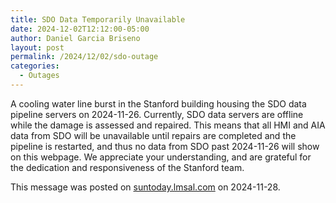 ```yaml
---
title: SDO Data Temporarily Unavailable
date: 2024-12-02T12:12:00-05:00
author: Daniel Garcia Briseno
layout: post
permalink: /2024/12/02/sdo-outage
categories:
  - Outages
---
```


A cooling water line burst in the Stanford building housing the SDO data pipeline
servers on 2024-11-26. Currently, SDO data servers are offline while the damage is
assessed and repaired. This means that all HMI and AIA data from SDO will be unavailable
until repairs are completed and the pipeline is restarted, and thus no data from SDO
past 2024-11-26 will show on this webpage. We appreciate your understanding, and are
grateful for the dedication and responsiveness of the Stanford team.

This message was posted on [suntoday.lmsal.com](https://suntoday.lmsal.com/suntoday/?suntoday_date=2024-12-02) on 2024-11-28.
